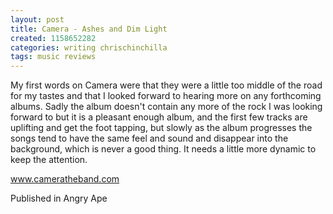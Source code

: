 ```yaml
---
layout: post
title: Camera - Ashes and Dim Light
created: 1158652282
categories: writing chrischinchilla
tags: music reviews
---
```


My first words on Camera were that they were a little too middle of the road for my tastes and that I looked forward to hearing more on any forthcoming albums. Sadly the album doesn't contain any more of the rock I was looking forward to but it is a pleasant enough album, and the first few tracks are uplifting and get the foot tapping, but slowly as the album progresses the songs tend to have the same feel and sound and disappear into the background, which is never a good thing. It needs a little more dynamic to keep the attention.

<a href='http://www.cameratheband.com' target='_blank'>www.cameratheband.com</a>

Published in Angry Ape
